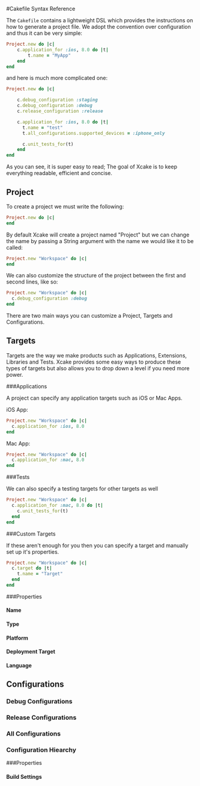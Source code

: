 <!-- TODO: Maybe split into files ? -->
#Cakefile Syntax Reference

The `Cakefile` contains a lightweight DSL which provides the instructions on how to generate
a project file. We adopt the convention over configuration and thus it can be very simple:

```ruby
Project.new do |c|
    c.application_for :ios, 8.0 do |t|
        t.name = "MyApp"
    end
end
```

and here is much more complicated one:

```ruby
Project.new do |c|

    c.debug_configuration :staging
    c.debug_configuration :debug
    c.release_configuration :release

    c.application_for :ios, 8.0 do |t|
      t.name = "test"
      t.all_configurations.supported_devices = :iphone_only

      c.unit_tests_for(t)
    end
end
```

As you can see, it is super easy to read; The goal of Xcake is to keep everything
readable, efficient and concise.

## Project

To create a project we must write the following:

```ruby
Project.new do |c|
end
```
By default Xcake will create a project named "Project" but we can change the name
by passing a String argument with the name we would like it to be called:

```ruby
Project.new "Workspace" do |c|
end
```
We can also customize the structure of the project between the first and second lines, like so:

```ruby
Project.new "Workspace" do |c|
  c.debug_configuration :debug
end
```
There are two main ways you can customize a Project, Targets and Configurations.

## Targets

Targets are the way we make products such as Applications, Extensions, Libraries and Tests.
Xcake provides some easy ways to produce these types of targets but also
allows you to drop down a level if you need more power.

###Applications

A project can specify any application targets such as iOS or Mac Apps.

iOS App:

```ruby
Project.new "Workspace" do |c|
  c.application_for :ios, 8.0
end
```

Mac App:

```ruby
Project.new "Workspace" do |c|
  c.application_for :mac, 8.0
end
```

###Tests

We can also specify a testing targets for other targets as well

```ruby
Project.new "Workspace" do |c|
  c.application_for :mac, 8.0 do |t|
    c.unit_tests_for(t)
  end
end
```

###Custom Targets

If these aren't enough for you then you can specify a target
and manually set up it's properties.

```ruby
Project.new "Workspace" do |c|
  c.target do |t|
    t.name = "Target"
  end
end
```

###Properties

#### Name

#### Type

#### Platform

#### Deployment Target

#### Language

## Configurations

### Debug Configurations

### Release Configurations

### All Configurations

### Configuration Hiearchy

###Properties

#### Build Settings
